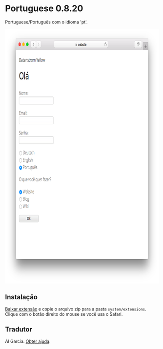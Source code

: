 Portuguese 0.8.20
=================
Portuguese/Português com o idioma 'pt'.

<p align="center"><img src="portuguese-screenshot.png?raw=true" width="795" height="836" alt="Screenshot"></p>

## Instalação

[Baixar extensão](https://github.com/datenstrom/yellow-extensions/raw/master/zip/portuguese.zip) e copie o arquivo zip para a pasta `system/extensions`. Clique com o botão direito do mouse se você usa o Safari.

## Tradutor

Al Garcia. [Obter ajuda](https://datenstrom.se/yellow/help/).
